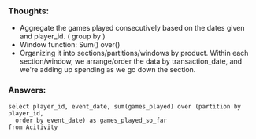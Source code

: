 ### Thoughts: 

- Aggregate the games played consecutively based on the dates given and player_id. ( group by ) 
- Window function: Sum() over()
- Organizing it into sections/partitions/windows by product.
Within each section/window, we arrange/order the data by transaction_date, and we're adding up spending as we go down the section.


### Answers: 

```
select player_id, event_date, sum(games_played) over (partition by player_id, 
  order by event_date) as games_played_so_far
from Acitivity
```
